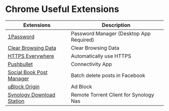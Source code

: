 # Chrome Useful Extensions

| Extensions                                                                                                                              | Description                             |
|-----------------------------------------------------------------------------------------------------------------------------------------|-----------------------------------------|
| [1Password](https://chrome.google.com/webstore/detail/1password-extension-deskt/aomjjhallfgjeglblehebfpbcfeobpgk?hl=en)                 | Password Manager (Desktop App Required) |
| [Clear Browsing Data](https://chrome.google.com/webstore/detail/clear-browsing-data/bjilljlpencdcpihofiobpnfgcakfdbe?hl=en)             | Clear Browsing Data                     |
| [HTTPS Everywhere](https://chrome.google.com/webstore/detail/https-everywhere/gcbommkclmclpchllfjekcdonpmejbdp?hl=en)                   | Automatically use HTTPS                 |
| [Pushbullet](https://chrome.google.com/webstore/detail/pushbullet/chlffgpmiacpedhhbkiomidkjlcfhogd?hl=en)                               | Connectivity App                        |
| [Social Book Post Manager](https://chrome.google.com/webstore/detail/social-book-post-manager/ljfidlkcmdmmibngdfikhffffdmphjae?hl=en)   | Batch delete posts in Facebook          |
| [uBlock Origin](https://chrome.google.com/webstore/detail/ublock-origin/cjpalhdlnbpafiamejdnhcphjbkeiagm?hl=en)                         | Ad Block                                |
| [Synology Download Station](https://chrome.google.com/webstore/detail/synology-download-station/onhbegdkgonhlokobjefolhpoidcnida?hl=en) | Remote Torrent Client for Synology Nas  |
